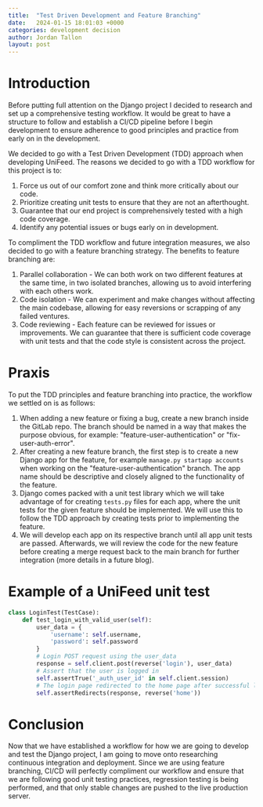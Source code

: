 ```yaml
---
title:  "Test Driven Development and Feature Branching"
date:   2024-01-15 18:01:03 +0000
categories: development decision
author: Jordan Tallon
layout: post
---
```


# Introduction

Before putting full attention on the Django project I decided to research and set up a comprehensive testing workflow. It would be great to have a structure to follow and establish a CI/CD pipeline before I begin development to ensure adherence to good principles and practice from early on in the development.

We decided to go with a Test Driven Development (TDD) approach when developing UniFeed. The reasons we decided to go with a TDD workflow for this project is to:
1. Force us out of our comfort zone and think more critically about our code.
2. Prioritize creating unit tests to ensure that they are not an afterthought.
3. Guarantee that our end project is comprehensively tested with a high code coverage.
4. Identify any potential issues or bugs early on in development.

To compliment the TDD workflow and future integration measures, we also decided to go with a feature branching strategy. The benefits to feature branching are:
1. Parallel collaboration - We can both work on two different features at the same time, in two isolated branches, allowing us to avoid interfering with each others work. 
2. Code isolation - We can experiment and make changes without affecting the main codebase, allowing for easy reversions or scrapping of any failed ventures.
3. Code reviewing - Each feature can be reviewed for issues or improvements. We can guarantee that there is sufficient code coverage with unit tests and that the code style is consistent across the project.

# Praxis

To put the TDD principles and feature branching into practice, the workflow we settled on is as follows:
1. When adding a new feature or fixing a bug, create a new branch inside the GitLab repo. The branch should be named in a way that makes the purpose obvious, for example: "feature-user-authentication" or "fix-user-auth-error".
2. After creating a new feature branch, the first step is to create a new Django app for the feature, for example `manage.py startapp accounts` when working on the "feature-user-authentication" branch. The app name should be descriptive and closely aligned to the functionality of the feature.
3. Django comes packed with a unit test library which we will take advantage of for creating `tests.py` files for each app, where the unit tests for the given feature should be implemented. We will use this to follow the TDD approach by creating tests prior to implementing the feature. 
4. We will develop each app on its respective branch until all app unit tests are passed. Afterwards, we will review the code for the new feature before creating a merge request back to the main branch for further integration (more details in a future blog). 

# Example of a UniFeed unit test

```python
class LoginTest(TestCase):
	def test_login_with_valid_user(self):
	    user_data = {
            'username': self.username,
            'password': self.password
        }
        # Login POST request using the user_data
        response = self.client.post(reverse('login'), user_data)
        # Assert that the user is logged in
        self.assertTrue('_auth_user_id' in self.client.session)
        # The login page redirected to the home page after successful login
        self.assertRedirects(response, reverse('home'))
```

# Conclusion
Now that we have established a workflow for how we are going to develop and test the Django project, I am going to move onto researching continuous integration and deployment. Since we are using feature branching, CI/CD will perfectly compliment our workflow and ensure that we are following good unit testing practices, regression testing is being performed, and that only stable changes are pushed to the live production server. 